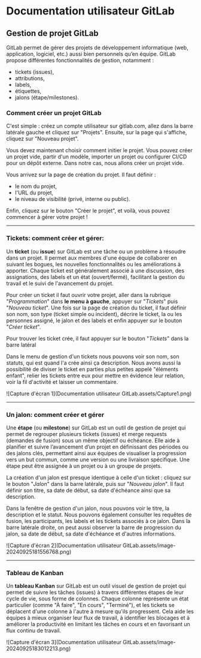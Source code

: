 # **Documentation utilisateur GitLab**

## Gestion de projet GitLab

GitLab permet de gérer des projets de développement informatique (web, application, logiciel, etc.) aussi bien personnels qu’en équipe. GitLab propose différentes fonctionnalités de gestion, notamment :

- tickets (issues),
- attributions,
- labels,
- étiquettes,
- jalons (étape/milestones).

### Comment créer un projet GitLab

C'est simple : créez un compte utilisateur sur gitlab.com, allez dans la barre latérale gauche et cliquez sur "Projets". Ensuite, sur la page qui s'affiche, cliquez sur "Nouveau projet".

Vous devez maintenant choisir comment initier le projet. Vous pouvez créer un projet vide, partir d'un modèle, importer un projet ou configurer CI/CD pour un dépôt externe. Dans notre cas, nous allons créer un projet vide.

Vous arrivez sur la page de création du projet. Il faut définir :

- le nom du projet,
- l'URL du projet,
- le niveau de visibilité (privé, interne ou public).

Enfin, cliquez sur le bouton "Créer le projet", et voilà, vous pouvez commencer à gérer votre projet !

------



### **Tickets: comment créer et gérer:**

Un **ticket** (ou **issue**) sur GitLab est une tâche ou un problème à résoudre dans un projet. Il permet aux membres d'une équipe de collaborer en suivant les bogues, les nouvelles fonctionnalités ou les améliorations à apporter. Chaque ticket est généralement associé à une discussion, des assignations, des labels et un état (ouvert/fermé), facilitant la gestion du travail et le suivi de l'avancement du projet.

Pour créer un ticket il faut ouvrir votre projet, aller dans la rubrique "*Programmation*" dans **le menu à gauche**, appuyer sur "*Tickets*" puis "*Nouveau ticket*". Une fois sur la page de création du ticket, il faut définir son nom, son type (ticket simple ou incident), décrire le ticket, la ou les personnes assigné, le jalon et des labels et enfin appuyer sur le bouton "*Créer ticket*".

Pour trouver les ticket crée, il faut appuyer sur le bouton "*Tickets*" dans la barre latéral

Dans le menu de gestion d'un tickets nous pouvons voir son nom, son statuts, qui est quand l'a crée ainsi ça description. Nous avons aussi la possibilité de diviser le ticket en parties plus petites appelé "éléments enfant", relier les tickets entre eux pour mettre en évidence leur relation, voir la fil d'activité et laisser un commentaire.

![Capture d'écran 1](Documentation utilisateur GitLab.assets/Capture1.png)

------



### Un jalon: comment créer et gérer

Une **étape** (ou **milestone**) sur GitLab est un outil de gestion de projet qui permet de regrouper plusieurs tickets (issues) et merge requests (demandes de fusion) sous un même objectif ou échéance. Elle aide à planifier et suivre l’avancement d’un projet en définissant des périodes ou des jalons clés, permettant ainsi aux équipes de visualiser la progression vers un but commun, comme une version ou une livraison spécifique. Une étape peut être assignée à un projet ou à un groupe de projets.

La création d'un jalon est presque identique à celle d'un ticket : cliquez sur le bouton "*Jalon*" dans la barre latérale, puis sur "*Nouveau jalon*". Il faut définir son titre, sa date de début, sa date d'échéance ainsi que sa description.

Dans la fenêtre de gestion d'un jalon, nous pouvons voir le titre, la description et le statut. Nous pouvons également consulter les requêtes de fusion, les participants, les labels et les tickets associés à ce jalon. Dans la barre latérale droite, on peut aussi observer la barre de progression du jalon, sa date de début, sa date d'échéance et d'autres informations.



![Capture d'écran 2](Documentation utilisateur GitLab.assets/image-20240925181556768.png)

------



### Tableau de Kanban

Un **tableau Kanban** sur GitLab est un outil visuel de gestion de projet qui permet de suivre les tâches (issues) à travers différentes étapes de leur cycle de vie, sous forme de colonnes. Chaque colonne représente un état particulier (comme "À faire", "En cours", "Terminé"), et les tickets se déplacent d'une colonne à l'autre à mesure qu'ils progressent. Cela aide les équipes à mieux organiser leur flux de travail, à identifier les blocages et à améliorer la productivité en limitant les tâches en cours et en favorisant un flux continu de travail.



![Capture d'écran 3](Documentation utilisateur GitLab.assets/image-20240925183012213.png)





